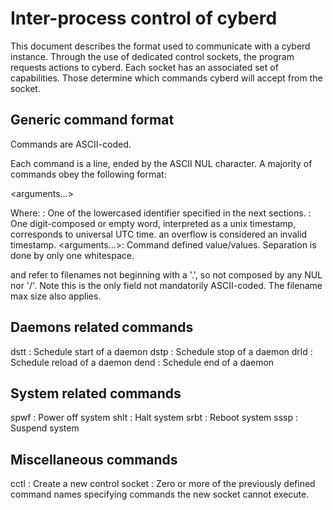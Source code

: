 # Inter-process control of cyberd

This document describes the format used to communicate with a cyberd instance.
Through the use of dedicated control sockets, the program requests actions to cyberd.
Each socket has an associated set of capabilities. Those determine which commands
cyberd will accept from the socket.

## Generic command format

Commands are ASCII-coded.

Each command is a line, ended by the ASCII NUL character.
A majority of commands obey the following format:

<command> <when> <arguments...>

Where:
<command>: One of the lowercased identifier specified in the next sections.
<when>: One digit-composed or empty word, interpreted as a unix timestamp, corresponds to universal UTC time.
an overflow is considered an invalid timestamp.
<arguments...>: Command defined value/values.
Separation is done by only one whitespace.

<daemon name> and <acceptor name> refer to filenames
not beginning with a '.', so not composed by any NUL nor '/'.
Note this is the only field not mandatorily ASCII-coded.
The filename max size also applies.

## Daemons related commands

dstt <when> <daemon name> : Schedule start of a daemon
dstp <when> <daemon name> : Schedule stop of a daemon
drld <when> <daemon name> : Schedule reload of a daemon
dend <when> <daemon name> : Schedule end of a daemon

## System related commands

spwf <when> : Power off system
shlt <when> : Halt system
srbt <when> : Reboot system
sssp <when> : Suspend system

## Miscellaneous commands

cctl <removed capabilities> <acceptor name> : Create a new control socket
	<removed capabilities> : Zero or more of the previously defined command names specifying
		commands the new socket cannot execute.


